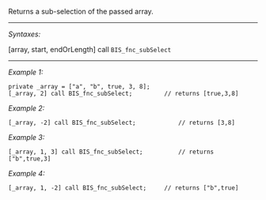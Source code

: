 Returns a sub-selection of the passed array.


---
*Syntaxes:*

[array, start, endOrLength] call `BIS_fnc_subSelect`

---
*Example 1:*

```sqf
private _array = ["a", "b", true, 3, 8];
[_array, 2] call BIS_fnc_subSelect;			// returns [true,3,8]
```

*Example 2:*

```sqf
[_array, -2] call BIS_fnc_subSelect;			// returns [3,8]
```

*Example 3:*

```sqf
[_array, 1, 3] call BIS_fnc_subSelect;			// returns ["b",true,3]
```

*Example 4:*

```sqf
[_array, 1, -2] call BIS_fnc_subSelect;		// returns ["b",true]
```